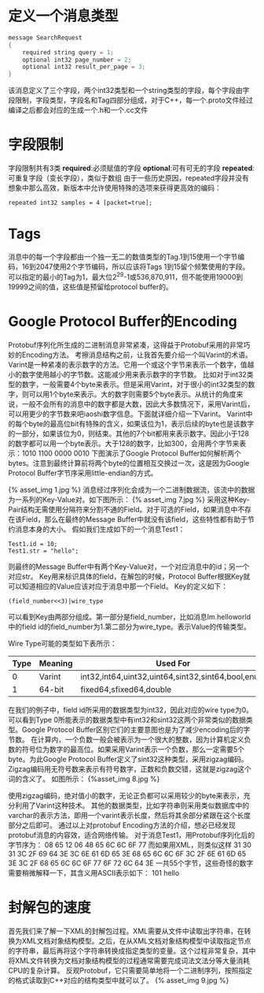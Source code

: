 # 定义一个消息类型

```c
message SearchRequest
{
    required string query = 1;
    optional int32 page_number = 2;
    optional int32 result_per_page = 3;
}
```
该消息定义了三个字段，两个int32类型和一个string类型的字段，每个字段由字段限制，字段类型，字段名和Tag四部分组成，对于C++，每一个.proto文件经过编译之后都会对应的生成一个.h和一个.cc文件

# 字段限制

字段限制共有3类
**required**:必须赋值的字段
**optional**:可有可无的字段
**repeated**:可重复字段（变长字段），类似于数组
由于一些历史原因，repeated字段并没有想象中那么高效，新版本中允许使用特殊的选项来获得更高效的编码：

    repeated int32 samples = 4 [packet=true];

# Tags
消息中的每一个字段都由一个独一无二的数值类型的Tag.1到15使用一个字节编码，16到2047使用2个字节编码，所以应该将Tags 1到15留个频繁使用的字段。
可以指定的最小的Tag为1，最大位$2^29$-1或536,870,911，但不能使用19000到19999之间的值，这些值是预留给protocol buffer的。

# Google Protocol Buffer的Encoding

Protobuf序列化所生成的二进制消息非常紧凑，这得益于Protobuf采用的非常巧妙的Encoding方法。
考擦消息结构之前，让我首先要介绍一个叫Varint的术语。
Varint是一种紧凑的表示数字的方法。它用一个或这个字节来表示一个数字，值越小的数字使用越小的字节数。这能减少用来表示数字的字节数。
比如对于int32类型的数字，一般需要4个byte来表示。但是采用Varint，对于很小的int32类型的数字，则可以用1个byte来表示。大的数字则需要5个byte表示。从统计的角度来说，一般不会所有的消息中的数字都是大数，因此大多数情况下，采用Varint后，可以用更少的字节数来吧iaoshi数字信息。下面就详细介绍一下Varint。
Varint中的每个byte的最高位bit有特殊的含义，如果该位为1，表示后续的byte也是该数字的一部分，如果该位为0，则结束。其他的7个bit都用来表示数字。因此小于128的数字都可以用一个byte表示。大于128的数字，比如300，会用两个字节来表示：1010 1100 0000 0010
下图演示了Google Protocol Buffer如何解析两个bytes。注意到最终计算前将两个byte的位置相互交换过一次，这是因为Google Protocol Buffer字节序采用little-endian的方式。

{% asset_img 1.jpg %}
消息经过序列化会成为一个二进制数据流，该流中的数据为一系列的Key-Value对。如下图所示：
{% asset_img 7.jpg %}
采用这种Key-Pair结构无需使用分隔符来分割不通的Field。对于可选的Field，如果消息中不存在该Field，那么在最终的Message Buffer中就没有该field，这些特性都有助于节约消息本身的大小。
假如我们生成如下的一个消息Test1：

    Test1.id = 10;
    Test1.str = "hello";

则最终的Message Buffer中有两个Key-Value对，一个对应消息中的id；另一个对应str。
Key用来标识具体的field，在解包的时候，Protocol Buffer根据Key就可以知道相应的Value应该对应于消息中那一个Field。
Key的定义如下：

    (field_number<<3)|wire_type

可以看到Key由两部分组成。第一部分是field_number，比如消息Im.helloworld中的field id的field_number为1.第二部分为wire_type。表示Value的传输类型。

Wire Type可能的类型如下表所示：

Type|Meaning|Used For
---|-----|------
0|Varint|int32,int64,uint32,uint64,sint32,sint64,bool,enum
1|64-bit|fixed64,sfixed64,double

在我们的例子中，field id所采用的数据类型为int32，因此对应的wire type为0。可以看到Type 0所能表示的数据类型中有int32和sint32这两个非常类似的数据类型。Google Protocol Buffer区别它们的主要意图也是为了减少encoding后的字节数。
在计算内，一个负数一般会被表示为一个很大的整数，因为计算机定义负数的符号位为数字的最高位。如果采用Varint表示一个负数，那么一定需要5个byte。为此Google Protocol Buffer定义了sint32这种类型，采用zigzag编码。
Zigzag编码用无符号数来表示有符号数字，正数和负数交错，这就是zigzag这个词的含义了。
如图所示：
{%asset_img 8.jpg %}

使用zigzag编码，绝对值小的数字，无论正负都可以采用较少的byte来表示，充分利用了Varint这种技术。
其他的数据类型，比如字符串则采用类似数据库中的varchar的表示方法，即用一个varint表示长度，然后将其余部分紧跟在这个长度部分之后即可。
通过以上对protobuf Encoding方法的介绍，想必已经发现protobuf消息的内容效，适合网络传输。
对于消息Test1，用Protobuf序列化后的字节序为：
08 65 12 06 48 65 6C 6C 6F 77
而如果用XML，则类似这样
31 30 31 3C 2F 69 64 3E 3C 6E 61 6D 65 3E 68 65 
6C 6C 6F 3C 2F 6E 61 6D 65 3E 3C 2F 68 65 6C 6C 
6F 77 6F 72 6C 64 3E 
一共55个字节，这些奇怪的数字需要稍微解释一下，其含义用ASCII表示如下：
<helloworld>
    <id>101</id>
    <name>hello</name>
</helloworld>
# 封解包的速度

首先我们来了解一下XML的封解包过程。XML需要从文件中读取出字符串，在转换为XML文档对象结构模型。之后，在从XML文档对象结构模型中读取指定节点的字符串，最后再将这个字符串转换成指定类型的变量。这个过程非常复杂，其中将XML文件转换为文档对象结构模型的过程通常需要完成词法文法分等大量消耗CPU的复杂计算。
反观Protobuf，它只需要简单地将一个二进制序列，按照指定的格式读取到C++对应的结构类型中就可以了。
{% asset_img 9.jpg %}